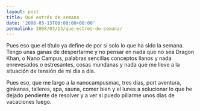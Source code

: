 ```yaml
---
layout: post
title: Qué estrés de semana
date: '2008-03-13T00:00:00+00:00'
permalink: 2008/03/13/que-estres-de-semana/
---
```

Pues eso que el título ya define de por sí solo lo que ha sido la semana. Tengo unas ganas de despertarme y no pensar en nada que no sea Dragon Khan, o Nano Campus, palabras sencillas conceptos llanos y nada enrevesados o estresantes, cosas mundanas y nada que me lleve a la situación de tensión de mi día a día.

Pues eso, que me largo a la nanocampusmac, tres días, port aventura, ginkanas, talleres, spa, sauna, comer bien y el lunes a solucionar lo que he dejado pendiente de resolver y a ver si puedo pillarme unos días de vacaciones luego.

